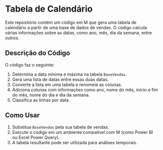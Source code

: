 # Tabela de Calendário

Este repositório contém um código em M que gera uma tabela de calendário a partir de uma base de dados de vendas. O código calcula várias informações sobre as datas, como ano, mês, dia da semana, entre outros.

## Descrição do Código

O código faz o seguinte:

1. Determina a data mínima e máxima na tabela `BaseVendas`.
2. Gera uma lista de datas entre essas duas datas.
3. Converte a lista em uma tabela e renomeia as colunas.
4. Adiciona colunas com informações como ano, nome do mês, início e fim do mês, nome do dia e dia da semana.
5. Classifica as linhas por data.

## Como Usar

1. Substitua `BaseVendas` pela sua tabela de vendas.
2. Execute o código em um ambiente compatível com M (como Power BI ou Excel Power Query).
3. A tabela resultante pode ser utilizada para análises temporais.

